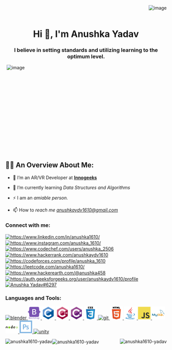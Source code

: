 <a href="#"><img align="right" width="auto"  height="auto" alt="image" src="https://github.com/anushka1610-yadav/anushka1610-yadav/blob/main/White%20Minimalist%20Profile%20LinkedIn%20Banner%20(1).png"/></a>
<br>
<br>
<h1 align="center">Hi 👋, I'm Anushka Yadav</h1>
<h3 align="center">I believe in setting standards and utilizing learning to the optimum level.</h3>


<a href="#"><img align="right" width="500"  height="300" alt="image" src="https://github.com/anushka1610-yadav/anushka1610-yadav/blob/main/WhatsApp%20Image%202022-05-21%20at%2011.40.03%20PM.jpeg"/></a>


## 💁‍♀️ An Overview About Me:

- 🔭 I’m an AR/VR Developer at <a href = "https://innogeeks.in/"><b>Innogeeks</b></a>

- 🌱 I’m currently learning *Data Structures and Algorithms*

<!-- - 👨‍💻 All of my projects are available at *[My Portfolio](https://Link)* -->

- ⚡ I am an *amiable person.*

- 📫 How to *reach me* *anushkaydv1610@gmail.com*
<h3 align="left">Connect with me:</h3>
<p align="left">
<a href="https://www.linkedin.com/in/anushka1610/" target="blank"><img align="center" src="https://raw.githubusercontent.com/rahuldkjain/github-profile-readme-generator/master/src/images/icons/Social/linked-in-alt.svg" alt="https://www.linkedin.com/in/anushka1610/" height="30" width="40" /></a>
<a href="https://www.instagram.com/anushka_1610/" target="blank"><img align="center" src="https://raw.githubusercontent.com/rahuldkjain/github-profile-readme-generator/master/src/images/icons/Social/instagram.svg" alt="https://www.instagram.com/anushka_1610/" height="30" width="40" /></a>
<a href="https://www.codechef.com/users/anushka_2506" target="blank"><img align="center" src="https://cdn.jsdelivr.net/npm/simple-icons@3.1.0/icons/codechef.svg" alt="https://www.codechef.com/users/anushka_2506" height="30" width="40" /></a>
<a href="https://www.hackerrank.com/anushkaydv1610" target="blank"><img align="center" src="https://raw.githubusercontent.com/rahuldkjain/github-profile-readme-generator/master/src/images/icons/Social/hackerrank.svg" alt="https://www.hackerrank.com/anushkaydv1610" height="30" width="40" /></a>
<a href="https://codeforces.com/profile/anushka_1610" target="blank"><img align="center" src="https://raw.githubusercontent.com/rahuldkjain/github-profile-readme-generator/master/src/images/icons/Social/codeforces.svg" alt="https://codeforces.com/profile/anushka_1610" height="30" width="40" /></a>
<a href="https://leetcode.com/anushka1610/" target="blank"><img align="center" src="https://raw.githubusercontent.com/rahuldkjain/github-profile-readme-generator/master/src/images/icons/Social/leet-code.svg" alt="https://leetcode.com/anushka1610/" height="30" width="40" /></a>
<a href="https://www.hackerearth.com/@anushka458" target="blank"><img align="center" src="https://raw.githubusercontent.com/rahuldkjain/github-profile-readme-generator/master/src/images/icons/Social/hackerearth.svg" alt="https://www.hackerearth.com/@anushka458" height="30" width="40" /></a>
<a href="https://auth.geeksforgeeks.org/user/anushkaydv1610/profile" target="blank"><img align="center" src="https://raw.githubusercontent.com/rahuldkjain/github-profile-readme-generator/master/src/images/icons/Social/geeks-for-geeks.svg" alt="https://auth.geeksforgeeks.org/user/anushkaydv1610/profile" height="30" width="40" /></a>
<a href="https://discord.gg/Anushka Yadav#6297" target="blank"><img align="center" src="https://raw.githubusercontent.com/rahuldkjain/github-profile-readme-generator/master/src/images/icons/Social/discord.svg" alt="Anushka Yadav#6297" height="30" width="40" /></a>
</p>

<h3 align="left">Languages and Tools:</h3>
<p align="left"> <a href="https://www.blender.org/" target="_blank" rel="noreferrer"> <img src="https://download.blender.org/branding/community/blender_community_badge_white.svg" alt="blender" width="40" height="40"/> </a> <a href="https://getbootstrap.com" target="_blank" rel="noreferrer"> <img src="https://raw.githubusercontent.com/devicons/devicon/master/icons/bootstrap/bootstrap-plain-wordmark.svg" alt="bootstrap" width="40" height="40"/> </a> <a href="https://www.cprogramming.com/" target="_blank" rel="noreferrer"> <img src="https://raw.githubusercontent.com/devicons/devicon/master/icons/c/c-original.svg" alt="c" width="40" height="40"/> </a> <a href="https://www.w3schools.com/cpp/" target="_blank" rel="noreferrer"> <img src="https://raw.githubusercontent.com/devicons/devicon/master/icons/cplusplus/cplusplus-original.svg" alt="cplusplus" width="40" height="40"/> </a> <a href="https://www.w3schools.com/cs/" target="_blank" rel="noreferrer"> <img src="https://raw.githubusercontent.com/devicons/devicon/master/icons/csharp/csharp-original.svg" alt="csharp" width="40" height="40"/> </a> <a href="https://www.w3schools.com/css/" target="_blank" rel="noreferrer"> <img src="https://raw.githubusercontent.com/devicons/devicon/master/icons/css3/css3-original-wordmark.svg" alt="css3" width="40" height="40"/> </a> <a href="https://git-scm.com/" target="_blank" rel="noreferrer"> <img src="https://www.vectorlogo.zone/logos/git-scm/git-scm-icon.svg" alt="git" width="40" height="40"/> </a> <a href="https://www.w3.org/html/" target="_blank" rel="noreferrer"> <img src="https://raw.githubusercontent.com/devicons/devicon/master/icons/html5/html5-original-wordmark.svg" alt="html5" width="40" height="40"/> </a> <a href="https://www.java.com" target="_blank" rel="noreferrer"> <img src="https://raw.githubusercontent.com/devicons/devicon/master/icons/java/java-original.svg" alt="java" width="40" height="40"/> </a> <a href="https://developer.mozilla.org/en-US/docs/Web/JavaScript" target="_blank" rel="noreferrer"> <img src="https://raw.githubusercontent.com/devicons/devicon/master/icons/javascript/javascript-original.svg" alt="javascript" width="40" height="40"/> </a> <a href="https://www.mysql.com/" target="_blank" rel="noreferrer"> <img src="https://raw.githubusercontent.com/devicons/devicon/master/icons/mysql/mysql-original-wordmark.svg" alt="mysql" width="40" height="40"/> </a> <a href="https://nodejs.org" target="_blank" rel="noreferrer"> <img src="https://raw.githubusercontent.com/devicons/devicon/master/icons/nodejs/nodejs-original-wordmark.svg" alt="nodejs" width="40" height="40"/> </a> <a href="https://www.photoshop.com/en" target="_blank" rel="noreferrer"> <img src="https://raw.githubusercontent.com/devicons/devicon/master/icons/photoshop/photoshop-line.svg" alt="photoshop" width="40" height="40"/> </a> <a href="https://unity.com/" target="_blank" rel="noreferrer"> <img src="https://www.vectorlogo.zone/logos/unity3d/unity3d-icon.svg" alt="unity" width="40" height="40"/> </a> </p>

<p><img align="left" src="https://github-readme-stats.vercel.app/api/top-langs?username=anushka1610-yadav&show_icons=true&locale=en&layout=compact" alt="anushka1610-yadav" /></p>

<p><img align="right" src="https://github-readme-stats.vercel.app/api?username=anushka1610-yadav&show_icons=true&locale=en" alt="anushka1610-yadav" /></p>

<p><img align="center" src="https://github-readme-streak-stats.herokuapp.com/?user=anushka1610-yadav&" alt="anushka1610-yadav" /></p>
